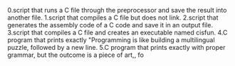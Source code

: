 0.script that runs a C file through the preprocessor and save the result into another file. 1.script that compiles a C file but does not link. 2.script that generates the assembly code of a C code and save it in an output file. 3.script that compiles a C file and creates an executable named cisfun. 4.C program that prints exactly "Programming is like building a multilingual puzzle, followed by a new line. 5.C program that prints exactly with proper grammar, but the outcome is a piece of art,, fo


